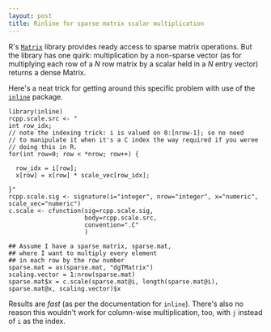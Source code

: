 ```yaml
---
layout: post
title: Rinline for sparse matrix scalar multiplication
---
```



R's [`Matrix`](http://cran.r-project.org/web/packages/Matrix/index.html)
library provides ready access to sparse matrix operations. But the
library has one quirk: multiplication by a non-sparse vector (as for
multiplying each row of a $N$ row matrix by a scalar held in a $N$
entry vector) returns a dense Matrix. 

Here's a neat trick for getting around this specific problem with use of the [`inline`](http://cran.r-project.org/web/packages/inline/index.html) package. 


    library(inline)
    rcpp.scale.src <- "
    int row_idx;
    // note the indexing trick: i is valued on 0:[nrow-1]; so no need
    // to manipulate it when it's a C index the way required if you weree
    // doing this in R.
    for(int row=0; row < *nrow; row++) {

      row_idx = i[row];
      x[row] = x[row] * scale_vec[row_idx];

    }"
    rcpp.scale.sig <- signature(i="integer", nrow="integer", x="numeric", scale_vec="numeric")
    c.scale <- cfunction(sig=rcpp.scale.sig,
                         body=rcpp.scale.src,
                         convention=".C"
                         )
    
    ## Assume I have a sparse matrix, sparse.mat, 
    ## where I want to multiply every element 
    ## in each row by the row number
    sparse.mat = as(sparse.mat, "dgTMatrix")
    scaling.vector = 1:nrow(sparse.mat)
    sparse.mat$x = c.scale(sparse.mat@i, length(sparse.mat@i), sparse.mat@x, scaling.vector)$x

Results are *fast* (as per the documentation for `inline`). There's also no reason this wouldn't work for column-wise multiplication, too, with `j` instead of `i` as the index.
